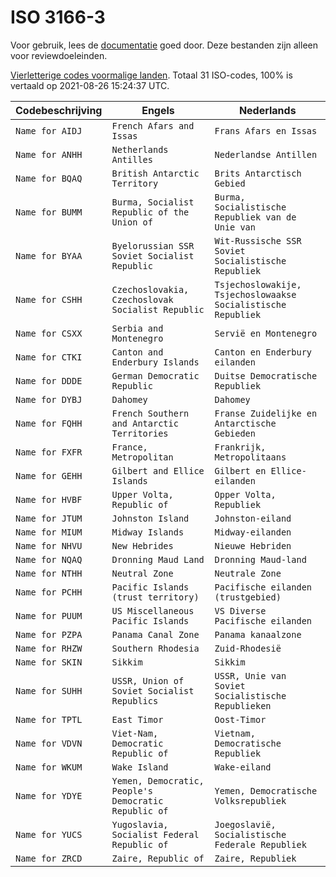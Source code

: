 # ISO 3166-3

Voor gebruik, lees de [documentatie](https://github.com/opentaal/opentaal-isocodes) goed door. Deze bestanden zijn alleen voor reviewdoeleinden.

[Vierletterige codes voormalige landen](https://nl.wikipedia.org/wiki/ISO_3166-3). Totaal 31 ISO-codes, 100% is vertaald op 2021-08-26 15:24:37 UTC.

Codebeschrijving | Engels | Nederlands
---|---|---
`Name for AIDJ` | `French Afars and Issas` | `Frans Afars en Issas`
`Name for ANHH` | `Netherlands Antilles` | `Nederlandse Antillen`
`Name for BQAQ` | `British Antarctic Territory` | `Brits Antarctisch Gebied`
`Name for BUMM` | `Burma, Socialist Republic of the Union of` | `Burma, Socialistische Republiek van de Unie van`
`Name for BYAA` | `Byelorussian SSR Soviet Socialist Republic` | `Wit-Russische SSR Soviet Socialistische Republiek`
`Name for CSHH` | `Czechoslovakia, Czechoslovak Socialist Republic` | `Tsjechoslowakije, Tsjechoslowaakse Socialistische Republiek`
`Name for CSXX` | `Serbia and Montenegro` | `Servië en Montenegro`
`Name for CTKI` | `Canton and Enderbury Islands` | `Canton en Enderbury eilanden`
`Name for DDDE` | `German Democratic Republic` | `Duitse Democratische Republiek`
`Name for DYBJ` | `Dahomey` | `Dahomey`
`Name for FQHH` | `French Southern and Antarctic Territories` | `Franse Zuidelijke en Antarctische Gebieden`
`Name for FXFR` | `France, Metropolitan` | `Frankrijk, Metropolitaans`
`Name for GEHH` | `Gilbert and Ellice Islands` | `Gilbert en Ellice-eilanden`
`Name for HVBF` | `Upper Volta, Republic of` | `Opper Volta, Republiek`
`Name for JTUM` | `Johnston Island` | `Johnston-eiland`
`Name for MIUM` | `Midway Islands` | `Midway-eilanden`
`Name for NHVU` | `New Hebrides` | `Nieuwe Hebriden`
`Name for NQAQ` | `Dronning Maud Land` | `Dronning Maud-land`
`Name for NTHH` | `Neutral Zone` | `Neutrale Zone`
`Name for PCHH` | `Pacific Islands (trust territory)` | `Pacifische eilanden (trustgebied)`
`Name for PUUM` | `US Miscellaneous Pacific Islands` | `VS Diverse Pacifische eilanden`
`Name for PZPA` | `Panama Canal Zone` | `Panama kanaalzone`
`Name for RHZW` | `Southern Rhodesia` | `Zuid-Rhodesië`
`Name for SKIN` | `Sikkim` | `Sikkim`
`Name for SUHH` | `USSR, Union of Soviet Socialist Republics` | `USSR, Unie van Soviet Socialistische Republieken`
`Name for TPTL` | `East Timor` | `Oost-Timor`
`Name for VDVN` | `Viet-Nam, Democratic Republic of` | `Vietnam, Democratische Republiek`
`Name for WKUM` | `Wake Island` | `Wake-eiland`
`Name for YDYE` | `Yemen, Democratic, People's Democratic Republic of` | `Yemen, Democratische Volksrepubliek`
`Name for YUCS` | `Yugoslavia, Socialist Federal Republic of` | `Joegoslavië, Socialistische Federale Republiek`
`Name for ZRCD` | `Zaire, Republic of` | `Zaire, Republiek`
